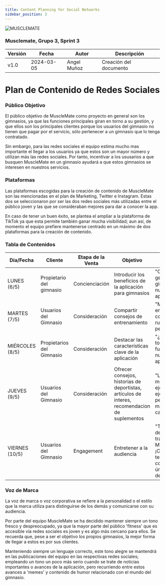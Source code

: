 ```yaml
---
title: Content Planning for Social Networks
sidebar_position: 3
---
```

![MUSCLEMATE](logo.png)

### Musclemate, Grupo 3, Sprint 3

| Versión | Fecha      | Autor         | Descripción            |
| ------- | ---------- | -----         | ---------------------- |
| v1.0    | 2024-03-05 | Angel Muñoz   | Creación del documento |

# Plan de Contenido de Redes Sociales

### Público Objetivo

El público objetivo de MuscleMate como proyecto en general son los gimnasios, ya que las funciones principales giran en torno a su gestión, y que ellos son los principales clientes porque los usuarios del gimnasio no tienen que pagar por el servicio, sólo pertenecer a un gimnasio que lo tenga contratado.

Sin embargo, para las redes sociales el equipo estima mucho mas importante el llegar a los usuarios ya que estos son un mayor número y utilizan más las redes sociales. Por tanto, incentivar a los ususarios a que busquen MuscleMate en un gimnasio ayudará a que estos gimnasios se interesen en nuestros servicios.

### Plataformas 

Las plataformas escogidas para la creación de contenido de MuscleMate son las mencionadas en el plan de Marketing, Twitter e Instagram. Estas dos se seleccionaron por ser las dos redes sociales más utilizadas entre el público joven y las que se consideraban mejores para dar a conocer la app.

En caso de tener un buen éxito, se plantea el ampliar a la plataforma de TikTok ya que esta permite también ganar mucha visibilidad; aun así, de momento el equipo prefiere mantenerse centrado en un máximo de dos plataformas para la creación de contenido.

### Tabla de Contenidos

| Día/Fecha | Cliente | Etapa de la Venta |   Objetivo  |   Título   | Temas, Palabras Clave, Hashtags | Formato/Tipo | Responsable | Canales | Resultados |
| ----- | ----- | -----| ----- | ----- | ----- | -----| ----- | -----| ----- |
| LUNES (6/5) | Propietario del gimnasio | Concienciación | Introducir los beneficios de la aplicación para gimnasios | "Optimiza la gestión de tu gimnasio con nuestra aplicación" | #GestiónDeGimnasios #Eficiencia #SoftwareGimnasio | Video explicativo | Ángel Muñoz | Instagram, TikTok | Alcance |
| MARTES (7/5) | Usuarios del Gimnasio | Consideración | Compartir consejos de entrenamiento | "Mejora tus entrenamientos con nuestras rutinas personalizadas" | #Entrenamiento #RutinasGimnasio #Salud | Infografía| Jorge | Instagram, Twitter, TikTok | Alcance, Interacciones, Me gusta, Compartidos|
| MIÉRCOLES (8/5) | Propietarios del Gimnasio | Consideración | Destacar las características clave de la aplicación | "¿Conoces todas las funciones de nuestra aplicación?" | #GestiónDeGimnasios #Funcionalidades #Eficiencia | Publicación de texto/Video | Jorge | Instagram, Twitter, TikTok| Alcance, Comentarios, Compartidos|
| JUEVES (9/5) | Usuarios del Gimnasio | Consideración | Ofrecer consejos, historias de deportistas, artículos de interes, recomendacion de suplementos |"Los 10 mejores ejercicios para ejercitar el pecho con mancuernas caseras"| #RutinaPecho #EquipamientoCasero #Disciplina | Entrada de Blog | Ángel Muñoz | Blog web | Visitas, Comentarios|
| VIERNES (10/5) | Usuarios del Gimnasio | Engagement | Entretener a la audiencia | "Típico viernes de los trabajadores de MuscleMate: ¡Cuando el teclado se convierte en tu único ejercicio del día! | #Gimnasio #Humor #Fitness | Video Meme, Foto Edit | Jorge | Instagram, TikTok, Twitter | Me gusta, Compartidos, Alcance|

### Voz de Marca 

La voz de marca o voz corporativa se refiere a la personalidad o el estilo que la marca utiliza para distinguirse de los demás y comunicarse con su audiencia.

Por parte del equipo MuscleMate se ha decidido mantener siempre un tono fresco y despreocupado, ya que la mayor parte del público 'fitness' que es accesible vía redes sociales es joven y es algo más cercano para ellos. Se recuerda que, pese a ser el objetivo los propios gimnasios, la mejor forma de llegar a estos es por sus clientes.

Manteniendo siempre un lenguaje correcto, este tono alegre se mantendrá en las publicaciones del equipo en las respectivas redes sociales; empleando un tono un poco más serio cuando se trate de noticias importantes o avances de la aplicación, pero recurriendo entre estos avances a 'memes' y contenido de humor relacionado con el mundo del gimnasio.
